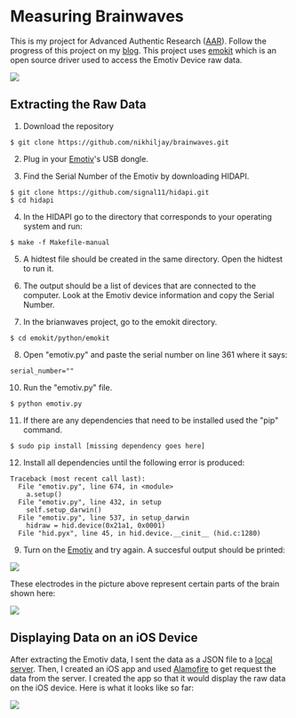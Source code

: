 # Measuring Brainwaves
This is my project for Advanced Authentic Research (<a href="http://aar.pausd.org" target="_blank">AAR</a>). Follow the progress of this project on my <a href="http://pugiblog.com/category/science/advanced-authentic-research/" target="_blank">blog</a>. This project uses <a href="https://github.com/openyou/emokit" target="_blank">emokit</a> which is an open source driver used to access the Emotiv Device raw data.

![](https://pugiblog.files.wordpress.com/2015/12/section1-epoc.png)

## Extracting the Raw Data

1) Download the repository

```
$ git clone https://github.com/nikhiljay/brainwaves.git
```

2) Plug in your <a href="https://emotiv.com" target="_blank">Emotiv</a>'s USB dongle.

3) Find the Serial Number of the Emotiv by downloading HIDAPI.

```
$ git clone https://github.com/signal11/hidapi.git
$ cd hidapi
```

4) In the HIDAPI go to the directory that corresponds to your operating system and run: 

```
$ make -f Makefile-manual
```

5) A hidtest file should be created in the same directory. Open the hidtest to run it.

6) The output should be a list of devices that are connected to the computer. Look at the Emotiv device information and copy the Serial Number.

7) In the brianwaves project, go to the emokit directory.

```
$ cd emokit/python/emokit
```

8) Open "emotiv.py" and paste the serial number on line 361 where it says:

```
serial_number=""
```

10) Run the "emotiv.py" file.

```
$ python emotiv.py
```

11) If there are any dependencies that need to be installed used the "pip" command.

```
$ sudo pip install [missing dependency goes here]
```

12) Install all dependencies until the following error is produced:

```
Traceback (most recent call last):
  File "emotiv.py", line 674, in <module>
    a.setup()
  File "emotiv.py", line 432, in setup
    self.setup_darwin()
  File "emotiv.py", line 537, in setup_darwin
    hidraw = hid.device(0x21a1, 0x0001)
  File "hid.pyx", line 45, in hid.device.__cinit__ (hid.c:1280)
```

9) Turn on the <a href="https://emotiv.com" target="_blank">Emotiv</a> and try again. A succesful output should be printed:

![](http://i.imgur.com/kKuvuHlm.png)

These electrodes in the picture above represent certain parts of the brain shown here:

![](http://i.imgur.com/xTtsqc7m.jpg)

## Displaying Data on an iOS Device

After extracting the Emotiv data, I sent the data as a JSON file to a <a href="https://ngrok.com" target="_blank">local server</a>. Then, I created an iOS app and used <a href="https://github.com/Alamofire/Alamofire" target="_blank">Alamofire</a> to get request the data from the server. I created the app so that it would display the raw data on the iOS device. Here is what it looks like so far:

![](https://media.giphy.com/media/nWbdCoU9LZfVe/giphy.gif)
